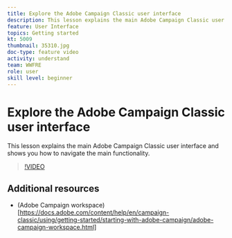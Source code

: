 ```yaml
---
title: Explore the Adobe Campaign Classic user interface
description: This lesson explains the main Adobe Campaign Classic user interface and shows you how to navigate the main functionality.
feature: User Interface
topics: Getting started
kt: 5009
thumbnail: 35310.jpg
doc-type: feature video
activity: understand
team: WWFRE
role: user
skill level: beginner
---
```


# Explore the Adobe Campaign Classic user interface

This lesson explains the main Adobe Campaign Classic user interface and shows you how to navigate the main functionality.

>[!VIDEO](https://video.tv.adobe.com/v/35130?quality=12)

## Additional resources

* (Adobe Campaign workspace)[https://docs.adobe.com/content/help/en/campaign-classic/using/getting-started/starting-with-adobe-campaign/adobe-campaign-workspace.html]